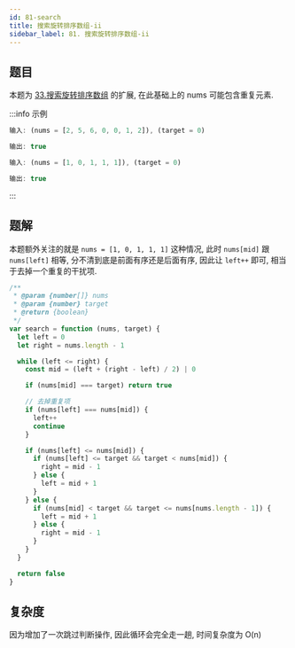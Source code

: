 ```yaml
---
id: 81-search
title: 搜索旋转排序数组-ii
sidebar_label: 81. 搜索旋转排序数组-ii
---
```


## 题目

本题为 [33.搜索旋转排序数组](./33-search.md) 的扩展, 在此基础上的 nums 可能包含重复元素.

:::info 示例

```ts
输入: (nums = [2, 5, 6, 0, 0, 1, 2]), (target = 0)

输出: true
```

```ts
输入: (nums = [1, 0, 1, 1, 1]), (target = 0)

输出: true
```

:::

## 题解

本题额外关注的就是 `nums = [1, 0, 1, 1, 1]` 这种情况, 此时 `nums[mid]` 跟 `nums[left]` 相等, 分不清到底是前面有序还是后面有序, 因此让 `left++` 即可, 相当于去掉一个重复的干扰项.

```ts {15,16,17,18,19}
/**
 * @param {number[]} nums
 * @param {number} target
 * @return {boolean}
 */
var search = function (nums, target) {
  let left = 0
  let right = nums.length - 1

  while (left <= right) {
    const mid = (left + (right - left) / 2) | 0

    if (nums[mid] === target) return true

    // 去掉重复项
    if (nums[left] === nums[mid]) {
      left++
      continue
    }

    if (nums[left] <= nums[mid]) {
      if (nums[left] <= target && target < nums[mid]) {
        right = mid - 1
      } else {
        left = mid + 1
      }
    } else {
      if (nums[mid] < target && target <= nums[nums.length - 1]) {
        left = mid + 1
      } else {
        right = mid - 1
      }
    }
  }

  return false
}
```

## 复杂度

因为增加了一次跳过判断操作, 因此循环会完全走一趟, 时间复杂度为 O(n)

